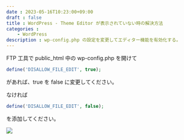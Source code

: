 ```yaml
---
date : 2023-05-16T10:23:00+09:00
draft : false
title : WordPress - Theme Editor が表示されていない時の解決方法
categories :
    - WordPress
description : wp-config.php の設定を変更してエディター機能を有効化する。
---
```


FTP 工具で public_html 中の wp-config.php を開けて

```php
define('DISALLOW_FILE_EDIT', true);
```

があれば、true を false に変更してください。

なければ

```php
define('DISALLOW_FILE_EDIT', false);
```

を添加してください。

![](https://image.icysamon.jp/blog/2023/05/disallow-file-edit.webp)
